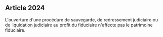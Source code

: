 Article 2024
----
L'ouverture d'une procédure de sauvegarde, de redressement judiciaire ou de
liquidation judiciaire au profit du fiduciaire n'affecte pas le patrimoine
fiduciaire.
